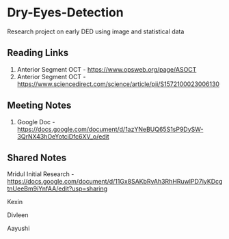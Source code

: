 # Dry-Eyes-Detection
Research project on early DED using image and statistical data


## Reading Links 
1) Anterior Segment OCT - https://www.opsweb.org/page/ASOCT
2) Anterior Segment OCT - https://www.sciencedirect.com/science/article/pii/S1572100023006130

## Meeting Notes 
1) Google Doc - https://docs.google.com/document/d/1azYNeBUQ65S1sP9DySW-3QrNX43hOeYotciDfc6XV_o/edit

## Shared Notes 
Mridul 
Initial Research - https://docs.google.com/document/d/11Gx8SAKbRyAh3RhHRuwlPD7iyKDcgtnUeeBm9iYnfAA/edit?usp=sharing

Kexin 

Divleen

Aayushi
